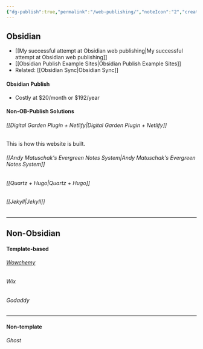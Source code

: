 ```yaml
---
{"dg-publish":true,"permalink":"/web-publishing/","noteIcon":"2","created":"","updated":""}
---
```


## Obsidian
- [[My successful attempt at Obsidian web publishing\|My successful attempt at Obsidian web publishing]]
- [[Obsidian Publish Example Sites\|Obsidian Publish Example Sites]]
- Related: [[Obsidian Sync\|Obsidian Sync]]

#### Obsidian Publish
- Costly at $20/month or $192/year

#### Non-OB-Publish Solutions

###### [[Digital Garden Plugin + Netlify\|Digital Garden Plugin + Netlify]]
This is how this website is built.

###### [[Andy Matuschak's Evergreen Notes System\|Andy Matuschak's Evergreen Notes System]]

###### [[Quartz + Hugo\|Quartz + Hugo]]

###### [[Jekyll\|Jekyll]]

---
## Non-Obsidian

#### Template-based

###### [Wowchemy](https://wowchemy.com/)

###### Wix

###### Godaddy

---
#### Non-template

###### Ghost




